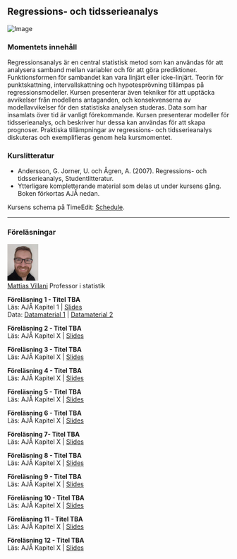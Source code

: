 ## Regressions- och tidsserieanalys

![Image](src)

### Momentets innehåll

Regressionsanalys är en central statistisk metod som kan användas för att analysera samband mellan variabler och för att göra prediktioner. Funktionsformen för sambandet kan vara linjärt eller  icke-linjärt. Teorin för punktskattning,  intervallskattning  och  hypotesprövning  tillämpas  på  regressionsmodeller.  Kursen  presenterar  även  tekniker  för  att  upptäcka  avvikelser  från  modellens  antaganden,  och  konsekvenserna  av  modellavvikelser  för  den  statistiska  analysen  studeras.  Data  som  har  insamlats  över  tid  är  vanligt  förekommande.  Kursen  presenterar  modeller  för  tidsserieanalys,  och  beskriver  hur  dessa  kan  användas  för  att  skapa  prognoser.  Praktiska tillämpningar av regressions- och tidsserieanalys diskuteras och exemplifieras genom hela kursmomentet.

### Kurslitteratur

* Andersson, G. Jorner, U. och Ågren, A. (2007). Regressions- och tidsserieanalys, Studentlitteratur.
* Ytterligare kompletterande material som delas ut under kursens gång. Boken förkortas AJÅ nedan.

Kursens schema på TimeEdit: [Schedule](https://cloud.timeedit.net/su/web/stud1/s.html?i=x7ce6e5Z4n0wknyaQhxnZclQln_3nbZH05QcTcn_sl3516Qy6d685606y65060501ZWyQo#contentlinks).

---

### Föreläsningar

<img src="Misc/VillaniLowRes.jpg" width="70">\
[Mattias Villani](https://mattiasvillani.com) 
Professor i statistik


**Föreläsning 1 - Titel TBA**\
Läs: AJÅ Kapitel 1 | [Slides](https://github.com/mattiasvillani/Regression/raw/master/Slides/Regression_L1.pdf) \
Data: [Datamaterial 1](https://github.com/mattiasvillani/Regression/raw/master/Data/Datamaterial1.csv) | [Datamaterial 2](https://github.com/mattiasvillani/Regression/raw/master/Data/Datamaterial2.csv)

**Föreläsning 2 - Titel TBA**\
Läs: AJÅ Kapitel X | [Slides](https://github.com/mattiasvillani/Regression/raw/master/Slides/Regression_L2.pdf) 

**Föreläsning 3 - Titel TBA**\
Läs: AJÅ Kapitel X | [Slides](https://github.com/mattiasvillani/Regression/raw/master/Slides/Regression_L3.pdf) 

**Föreläsning 4 - Titel TBA**\
Läs: AJÅ Kapitel X | [Slides](https://github.com/mattiasvillani/Regression/raw/master/Slides/Regression_L4.pdf) 

**Föreläsning 5 - Titel TBA**\
Läs: AJÅ Kapitel X | [Slides](https://github.com/mattiasvillani/Regression/raw/master/Slides/Regression_L5.pdf) 

**Föreläsning 6 - Titel TBA**\
Läs: AJÅ Kapitel X | [Slides](https://github.com/mattiasvillani/Regression/raw/master/Slides/Regression_L6.pdf) 

**Föreläsning 7- Titel TBA**\
Läs: AJÅ Kapitel X | [Slides](https://github.com/mattiasvillani/Regression/raw/master/Slides/Regression_L7.pdf) 

**Föreläsning 8 - Titel TBA**\
Läs: AJÅ Kapitel X | [Slides](https://github.com/mattiasvillani/Regression/raw/master/Slides/Regression_L8.pdf) 

**Föreläsning 9 - Titel TBA**\
Läs: AJÅ Kapitel X | [Slides](https://github.com/mattiasvillani/Regression/raw/master/Slides/Regression_L9.pdf) 

**Föreläsning 10 - Titel TBA**\
Läs: AJÅ Kapitel X | [Slides](https://github.com/mattiasvillani/Regression/raw/master/Slides/Regression_L10.pdf) 

**Föreläsning 11 - Titel TBA**\
Läs: AJÅ Kapitel X | [Slides](https://github.com/mattiasvillani/Regression/raw/master/Slides/Regression_L11.pdf) 

**Föreläsning 12 - Titel TBA**\
Läs: AJÅ Kapitel X | [Slides](https://github.com/mattiasvillani/Regression/raw/master/Slides/Regression_L12.pdf) 